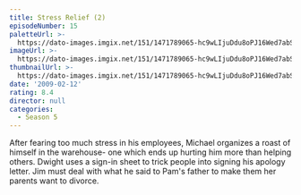 ```yaml
---
title: Stress Relief (2)
episodeNumber: 15
paletteUrl: >-
  https://dato-images.imgix.net/151/1471789065-hc9wLIjuDdu8oPJ16Wed7abSyIg.jpg?auto=enhance&ch=DPR%2CWidth&palette=json
imageUrl: >-
  https://dato-images.imgix.net/151/1471789065-hc9wLIjuDdu8oPJ16Wed7abSyIg.jpg?auto=compress%2Cformat&ch=DPR%2CWidth&w=500
thumbnailUrl: >-
  https://dato-images.imgix.net/151/1471789065-hc9wLIjuDdu8oPJ16Wed7abSyIg.jpg?auto=enhance&ch=DPR%2CWidth&fit=crop&fm=jpg&h=280&w=500
date: '2009-02-12'
rating: 8.4
director: null
categories:
  - Season 5
---
```


After fearing too much stress in his employees, Michael organizes a roast of himself in the warehouse- one which ends up hurting him more than helping others. Dwight uses a sign-in sheet to trick people into signing his apology letter. Jim must deal with what he said to Pam's father to make them her parents want to divorce.